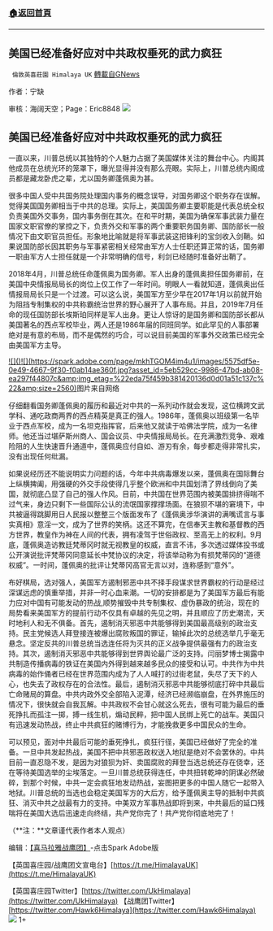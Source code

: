 ###  [:house:返回首頁](https://github.com/ourhimalayas/txt)
---

## 美国已经准备好应对中共政权垂死的武力疯狂
` 倫敦英喜莊園 Himalaya UK` [轉載自GNews](https://gnews.org/zh-hans/445991/)

作者：宁缺

审核：海阔天空；Page：Eric8848
![]()![](https://gnews-media-offload.s3.amazonaws.com/wp-content/uploads/2020/10/24073240/960x540-1.jpg)
## 美国已经准备好应对中共政权垂死的武力疯狂

一直以来，川普总统以其独特的个人魅力占据了美国媒体关注的舞台中心。内阁其他成员在总统光环的笼罩下，曝光显得并没有那么亮眼。实际上，川普总统内阁成员都是藏龙卧虎之辈，尤以国务卿蓬佩奥为甚。

很多中国人受中共国务院处理国内事务的概念误导，对国务卿这个职务存在误解。觉得美国国务卿相当于中共的总理。实际上，美国国务卿主要职能是代表总统全权负责美国外交事务，国内事务倒在其次。在和平时期，美国为确保军事武装力量在国家文职官僚的掌控之下，负责外交和军事的两个重要职务国务卿、国防部长一般情况下由文职官员担任。形象地比喻就是将军事武装这把锋利的宝剑收入剑鞘。如果说国防部长因其职务与军事紧密相关经常由军方人士任职还算正常的话，国务卿一职由军方人士担任就是一个非常明确的信号，利剑已经随时准备好出鞘了。

2018年4月，川普总统任命蓬佩奥为国务卿。军人出身的蓬佩奥担任国务卿前，在美国中央情报局局长的岗位上仅工作了一年时间。明眼人一看就知道，蓬佩奥出任情报局局长只是一个过渡。可以这么说，美国军方至少早在2017年1月以前就开始为阻挡专制集权的中共称霸统治世界的野心展开了人事布局。并且，2019年7月任命的现任国防部长埃斯珀同样是军人出身。更让人惊讶的是国务卿和国防部长都从美国著名的西点军校毕业，两人还是1986年届的同班同学。如此罕见的人事部署绝对是有意的布局，而不是偶然的巧合，可以说目前美国的军事外交政策已经完全由美国军方主导。

[!\[\]()!\[\](https://spark.adobe.com/page/mkhTGOM4im4u1/images/5575df5e-0e49-4667-9f30-f0ab14ae360f.jpg?asset_id=5eb529cc-9986-47bd-ab08-ea297f44807c&amp;img_etag=%22eda75f459b381420136d0d01a51c137c%22&amp;size=2560)](https://spark.adobe.com/page/mkhTGOM4im4u1/images/5575df5e-0e49-4667-9f30-f0ab14ae360f.jpg?asset_id=5eb529cc-9986-47bd-ab08-ea297f44807c&amp;img_etag=%22eda75f459b381420136d0d01a51c137c%22&amp;size=1024)图片来自网络

仔细翻看国务卿蓬佩奥的履历和最近对中共的一系列动作就会发现，这位横跨文武学科、通吃政商两界的西点精英是真正的强人。1986年，蓬佩奥以班级第一名毕业于西点军校，成为一名坦克指挥官，后来他又就读于哈佛法学院，成为一名律师。他还当过堪萨斯州商人、国会议员、中央情报局局长。在充满激烈竞争、艰难险阻的人生快速晋升通道中，蓬佩奥应付自如、游刃有余，每步都走得非常扎实，没有出现任何纰漏。

如果说经历还不能说明实力问题的话，今年中共病毒爆发以来，蓬佩奥在国际舞台上纵横捭阖，用强硬的外交手段使得几乎整个欧洲和中共国划清了界线倒向了美国，就彻底凸显了自己的强人作风。目前，中共国在世界范围内被美国排挤得喘不过气来，身边只剩下一些国际公认的流氓国家撑撑场面。在狼狈不堪的窘境下，中共被逼得跳脚用日人民报以整整三个版面发布了《蓬佩奥涉华演讲的满嘴谎言与事实真相》意淫一文，成为了世界的笑柄。这还不算完，在信奉天主教和基督教的西方世界，教皇作为神在人间的代表，拥有凌驾于世俗政权、至高无上的权利。9月底，蓬佩奥造访教廷梵蒂冈时就无视教皇的权威，直言不讳，多次透过媒体投书或公开演说批评梵蒂冈同意延长中梵协议的决定，将该举动称为有损梵蒂冈的“道德权威”。一时间，蓬佩奥的批评让梵蒂冈高官无言以对，连称感到“意外”。

布好棋局，选对强人，美国军方遏制邪恶中共不择手段谋求世界霸权的行动是经过深谋远虑的慎重举措，并非一时心血来潮。一切的安排都是为了美国军方最后有能力应对中国有可能发动的热战,顺势摧毁中共专制集权、虚伪暴政的统治，现在的局势看来美国军方的提前行动不仅具有卓越的先见之明，并且顺应了历史潮流，天时地利人和无不俱备。首先，遏制消灭邪恶中共能够得到美国最高级别的政治支持。民主党候选人拜登接连被爆出腐败叛国的罪证，输掉此次的总统选举几乎毫无悬念。坚定反共的川普总统当选连任将为灭共的正义战争提供最强有力的政治支持。其次，遏制消灭邪恶中共能够得到世界舆论最广泛的支持。闫丽梦博士揭露中共制造传播病毒的铁证在美国内外得到越来越多民众的接受和认可。中共作为中共病毒的始作俑者已经在世界范围内成为了人人喊打的过街老鼠，失尽了天下的人心，也失去了政权存在的合法性。最后，遏制消灭邪恶中共能够彻底打碎中共最后亡命赌局的算盘。中共内政外交全部陷入泥潭，经济已经濒临崩盘，在外界施压的情况下，很快就会自我瓦解。中共政权不会甘心就这么死去，很有可能为最后的垂死挣扎而孤注一掷，搏一线生机，煽动民粹，把中国人民绑上死亡的战车。美国只有迅速发动热战，终止中共疯狂的赌博行为，才能挽救更多中国民众的生命。

可以预见，面对中共最后可能的垂死挣扎，疯狂行径，美国已经做好了完全的准备。一旦中共发起热战，美国不把中共邪恶政权送入地狱是绝对不会罢休的。中共目前一直忍隐不发，是因为对狼狈为奸、卖国腐败的拜登当选总统还存在侥幸，还在等待美国选举的尘埃落定。一旦川普总统获得连任，中共扭转乾坤的阴谋必然破碎，到那个时候，中共一定会疯狂地发动热战，妄图把更多的中国人随它一起带入地狱。川普总统的当选也会稳定美国军方的大后方，给予蓬佩奥主导的抵制中共疯狂、消灭中共之战最有力的支持。中美双方军事热战即将到来，中共最后的延口残喘将在美国大选后迅速走向终结，共产党你完了！共产党你彻底地完了！

（**注：**文章谨代表作者本人观点）

编辑：[【喜马拉雅战鹰团】](https://spark.adobe.com/page/mkhTGOM4im4u1/)-点击Spark Adobe版

【英国喜庄园/战鹰团文宣电台】[https://t.me/HimalayaUK](https://t.me/HimalayaUK)

【英国喜庄园Twitter】[https://twitter.com/UkHimalaya](https://twitter.com/UkHimalaya)
【战鹰团Twitter】[https://twitter.com/Hawk6Himalaya](https://twitter.com/Hawk6Himalaya)
![]()![](https://gnews-media-offload.s3.amazonaws.com/wp-content/uploads/2020/10/24072250/%E6%88%98%E9%B9%B0%E5%9B%A2%E5%B0%BE%E6%A0%87%E6%96%B0.jpg)
1+
